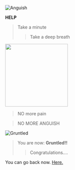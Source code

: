 ![Anguish](https://i.imgur.com/11zE3dH.jpeg "Pain")


**HELP**

> Take a minute
>> Take a deep breath


<img src="https://i.imgur.com/R3w2EHl.jpeg" width="200" height="200">


> NO more pain

> NO MORE ANGUISH

![Gruntled](https://i.imgur.com/y36g2bW.jpeg "Gruntled")

> You are now: **Gruntled!!**
  >> Congratulations....

You can go back now.  [Here.](README.md)
